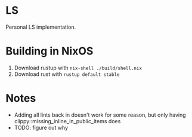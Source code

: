 # LS

Personal LS implementation.

# Building in NixOS
1. Download rustup with `nix-shell ./build/shell.nix`
2. Download rust with  `rustup default stable`

# Notes
- Adding all lints back in doesn't work for some reason, but only having clippy::missing_inline_in_public_items does
- TODO: figure out why